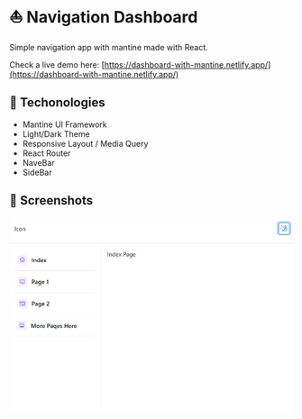# ⛵ Navigation Dashboard

Simple navigation app with mantine made with React.

Check a live demo here: [https://dashboard-with-mantine.netlify.app/](https://dashboard-with-mantine.netlify.app/)

## 🎯 Techonologies

- Mantine UI Framework
- Light/Dark Theme
- Responsive Layout / Media Query
- React Router
- NaveBar
- SideBar

## 📌 Screenshots

![Light Desktop](light-desktop.png)